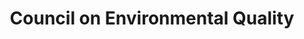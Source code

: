 ---
highlight: "false" 
title: "Council on Environmental Quality"
description: "Coordinates the federal government’s efforts to improve, preserve, and protect America’s public health and environment and assists the FAR in developing regulatory amendments to promote increased contractor attention on reduced carbon emission."
url-link: "http://www.whitehouse.gov/ceq/"
type: "HTML"
gov-only: "false"
is-external: "true"
publication-date: "February 01, 2021"
reading-time: "5"
resource-type: "Guidance"
filter: "acquisition-best-practices"
audience: "program-operations"
branded-offerings: "acquisition-policy-it-category"
---